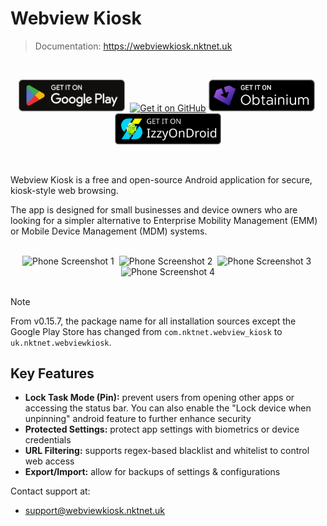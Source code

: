 # Webview Kiosk

> Documentation: https://webviewkiosk.nktnet.uk

<br />

<div align="center">

[<img src="./docs/public/static/images/badges/google-play.svg" alt="Get it on Google Play" width="170px" />](https://play.google.com/store/apps/details?id=com.nktnet.webview_kiosk)&nbsp;
[<img src="./docs/public/static/images/badges/github.png" alt="Get it on GitHub" width="170px" />](https://github.com/nktnet1/webview-kiosk/releases)
[<img src="./docs/public/static/images/badges/obtanium.png" alt="Get it on Obtanium" width="170px" />](https://apps.obtainium.imranr.dev/redirect?r=obtainium://add/https://github.com/nktnet1/webview-kiosk)&nbsp;
[<img src="./docs/public/static/images/badges/izzy-on-droid.svg" alt="Get it on IzzyOnDroid" width="170px" />](https://apt.izzysoft.de/fdroid/index/apk/uk.nktnet.webviewkiosk)

</div>

<br />

Webview Kiosk is a free and open-source Android application for secure,
kiosk-style web browsing.

The app is designed for small businesses and device owners who are looking for
a simpler alternative to Enterprise Mobility Management (EMM) or Mobile Device
Management (MDM) systems.

<br />

<div align="center">
  <img src="./metadata/en-US/images/phoneScreenshots/001.phone-default.png" width="170px" alt="Phone Screenshot 1" />&nbsp;
  <img src="./metadata/en-US/images/phoneScreenshots/002.phone-locked.png" width="170px" alt="Phone Screenshot 2"/>&nbsp;
  <img src="./metadata/en-US/images/phoneScreenshots/003.phone-page-blocked.png" width="170px" alt="Phone Screenshot 3" />&nbsp;
  <img src="./metadata/en-US/images/phoneScreenshots/004.phone-settings.png" width="170px" alt="Phone Screenshot 4" />
</div>

<br />

> [!NOTE]  
> From v0.15.7, the package name for all installation sources except the Google Play
> Store has changed from `com.nktnet.webview_kiosk` to `uk.nktnet.webviewkiosk`.

## Key Features

- **Lock Task Mode (Pin):** prevent users from opening other apps or accessing the
  status bar. You can also enable the "Lock device when unpinning" android feature to
  further enhance security
- **Protected Settings:** protect app settings with biometrics or device credentials
- **URL Filtering:** supports regex-based blacklist and whitelist to control web access
- **Export/Import:** allow for backups of settings & configurations

Contact support at:

- support@webviewkiosk.nktnet.uk
